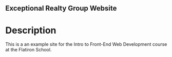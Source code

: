 Exceptional Realty Group Website
---

# Description

This is a an example site for the Intro to Front-End Web Development course at the Flatiron School.